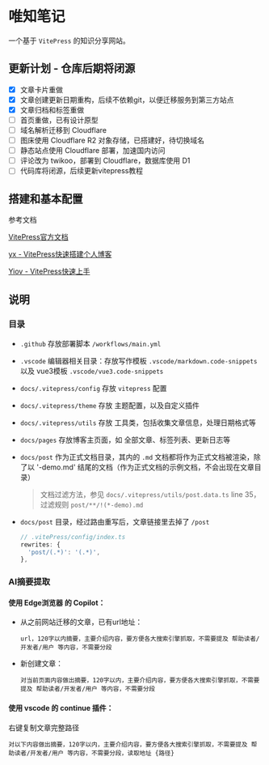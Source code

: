 # 唯知笔记
一个基于 `VitePress` 的知识分享网站。

## 更新计划 - 仓库后期将闭源

- [x] 文章卡片重做
- [x] 文章创建更新日期重构，后续不依赖git，以便迁移服务到第三方站点
- [x] 文章归档和标签重做
- [ ] 首页重做，已有设计原型
- [ ] 域名解析迁移到 Cloudflare
- [ ] 图床使用 Cloudflare R2 对象存储，已搭建好，待切换域名
- [ ] 静态站点使用 Cloudflare 部署，加速国内访问
- [ ] 评论改为 twikoo，部署到 Cloudflare，数据库使用 D1
- [ ] 代码库将闭源，后续更新vitepress教程

## 搭建和基本配置

参考文档

[VitePress官方文档](https://vitepress.dev/zh/guide/getting-started)

[yx - VitePress快速搭建个人博客](https://lyxdream.github.io/note/vitePress-blog/index)

[Yiov - VitePress快速上手](https://vitepress.yiov.top/getting-started.html)

## 说明

### 目录

+ `.github` 存放部署脚本 `/workflows/main.yml`

+ `.vscode` 编辑器相关目录：存放写作模板 `.vscode/markdown.code-snippets` 以及 vue3模板 `.vscode/vue3.code-snippets`

+ `docs/.vitepress/config` 存放 `vitepress` 配置

+ `docs/.vitepress/theme` 存放 主题配置，以及自定义插件

+ `docs/.vitepress/utils` 存放 工具类，包括收集文章信息，处理日期格式等

+ `docs/pages` 存放博客主页面，如 全部文章、标签列表、更新日志等

+ `docs/post` 作为正式文档目录，其内的 `.md` 文档都将作为正式文档被渲染，除了以 '-demo.md' 结尾的文档（作为正式文档的示例文档，不会出现在文章目录）

  >文档过滤方法，参见 `docs/.vitepress/utils/post.data.ts`
  > line 35，过滤规则
  >`post/**/!(*-demo).md`

+ `docs/post` 目录，经过路由重写后，文章链接里去掉了 `/post`
  ```ts
  // .vitePress/config/index.ts
  rewrites: {
    'post/(.*)': '(.*)',
  },
  ```

### AI摘要提取

#### 使用 Edge浏览器 的 Copilot：

+ 从之前网站迁移的文章，已有url地址：
  ```
  url，120字以内摘要，主要介绍内容，要方便各大搜索引擎抓取，不需要提及 帮助读者/开发者/用户 等内容，不需要分段
  ```
+ 新创建文章：
  ```
  对当前页面内容做出摘要，120字以内，主要介绍内容，要方便各大搜索引擎抓取，不需要提及 帮助读者/开发者/用户 等内容，不需要分段
  ```

#### 使用 vscode 的 continue 插件：

右键复制文章完整路径
```
对以下内容做出摘要，120字以内，主要介绍内容，要方便各大搜索引擎抓取，不需要提及 帮助读者/开发者/用户 等内容，不需要分段，读取地址 {路径}
```
